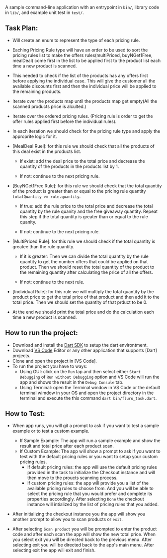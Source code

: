 A sample command-line application with an entrypoint in `bin/`, library code
in `lib/`, and example unit test in `test/`.


## Task Plan:

- Will create an enum to represent the type of each pricing rule.

- Eaching Pricing Rule type will have an order to be used to sort the pricing rules list to make the offers rules(multiPriced, buyNGet1Free, mealDeal) come first in the list to be applied first to the product list each time a new product is scanned.

- This needed to check if the list of the products has any offers first before applying the individual case. This will give the customer all the available discounts first and then the individual price will be applied to the remaining products.

- Iterate over the products map until the products map get empty(All the scanned products price is alculted.)

- Iterate over the ordered pricing rules. (Pricing rule is order to get the offer rules applied first before the individual rules).

- In each iteration we should check for the pricing rule type and apply the approprite logic for it.

- [MealDeal Ruel]: for this rule we should check that all the products of this deal exist in the products list. 
	- If exist: add the deal price to the total price and decrease the quantity of the products
    in the products list by 1.
	
    - If not: continue to the next pricing rule.

- [BuyNGet1Free Rule]: for this rule we should check that the total quantity of the product is greater than or equal to the pricing rule quantity `totalQuantity >= rule.quantity`.
    - If true: add the rule price to the total price and decrease the total quantity by the rule quanity and the free giveaway quantity. Repeat this step if the total quantity is greater than or equal to the rule quanity.
    
    - If not: continue to the next pricing rule.

- [MultiPriced Rule]: for this rule we should check if the total quantity is greatee than the rule quantity. 
    - If it is greater: Then we can divide the total quantity by the rule quantity to get the number offers that could be applied on that product. Then we should reset the total quantity of the product to the remaining quantity after calculating the price of all the offers.

    - If not: continue to the next rule.

- [Individual Rule]: for this rule we will multiply the total quantity by the product price to get the total price of that product and then add it to the total price. Then we should set the quantity of that prduct to be 0.

- At the end we should print the total price and do the calculation each time a new product is scanned.

## How to run the project:

- Download and install the [Dart SDK](https://dart.dev/get-dart) to setup the dart environtment.
- Download [VS Code](https://code.visualstudio.com/) Editor or any other application that supports [Dart] projects.
- Clone and open the project in [VS Code].
- To run the project you have to ways:
    - Using GUI: click on the `Run` tap and then select either `Start Debugging` of `Run without Debugging` option and VS Code will run the app and shows the result in the `Debug Consule` tab.
    - Using Terminal: open the Terminal window in VS Code or the default terminal wimdow in your OS and open the project directory in the terminal and execute the this command `dart bin/fluro_task.dart`.

## How to Test:
- When app runs, you will git a prompt to ask if you want to test a sample example or to test a custom example.
    - If Sample Example: The app will run a sample example and show the result and total price after each product scan.
    - If Custom Example: The app will show a prompt to ask if you want to test with the default pricing rules or you want to setup your custom pricing rules.
        - If default pricing rules: the app will use the default pricing rules provided in the task to initialize the Checkout instance and will then move to the proucts scanning process.
        - If custom pricing rules: the app will provide you a list of the available pricing rules to choose from. And you will be able to select the pricing rule that you would prefer and complete its properties accordingly. After selecting `Done` the checkout instance will intialized by the list of pricing rules that you added.
    
- After initializing the checkout instance you the app will show you another prompt to allow you to scan products or `exit`. 

- After selecting `Scan product` you will be prompted to enter the product code and after each scan the app will show the new total price. 
    When you select exit you  will be directed back to the previous menu. 
    After selecting exit you will be directed back to the app's main menu. 
    After selecting exit the app will exit and finish.